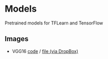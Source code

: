 # Models
Pretrained models for TFLearn and TensorFlow

## Images
- VGG16 [code](https://github.com/tflearn/models/blob/master/images/vgg16.py) / [file (via DropBox)](https://www.dropbox.com/s/9li9mi4105jf45v/vgg16.tflearn?dl=0)
